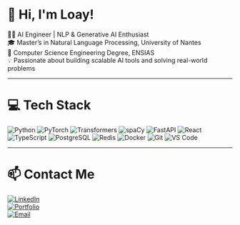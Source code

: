 # 👋 Hi, I'm Loay!

👨‍💻 AI Engineer | NLP & Generative AI Enthusiast  
🎓 Master’s in Natural Language Processing, University of Nantes  
💼 Computer Science Engineering Degree, ENSIAS  
💡 Passionate about building scalable AI tools and solving real-world problems  

---

# 💻 Tech Stack

![Python](https://img.shields.io/badge/python-3670A0?style=for-the-badge&logo=python&logoColor=ffdd54)
![PyTorch](https://img.shields.io/badge/pytorch-%23EE4C2C?style=for-the-badge&logo=pytorch&logoColor=white)
![Transformers](https://img.shields.io/badge/transformers-000000?style=for-the-badge&logo=huggingface&logoColor=F7DF1E)
![spaCy](https://img.shields.io/badge/spaCy-1A1A1A?style=for-the-badge&logo=spacy&logoColor=white)
![FastAPI](https://img.shields.io/badge/FastAPI-009688?style=for-the-badge&logo=fastapi&logoColor=white)
![React](https://img.shields.io/badge/react-%2320232a?style=for-the-badge&logo=react&logoColor=%2361DAFB)
![TypeScript](https://img.shields.io/badge/typescript-%23007ACC?style=for-the-badge&logo=typescript&logoColor=white)
![PostgreSQL](https://img.shields.io/badge/postgresql-%23316192?style=for-the-badge&logo=postgresql&logoColor=white)
![Redis](https://img.shields.io/badge/redis-%23DC382D?style=for-the-badge&logo=redis&logoColor=white)
![Docker](https://img.shields.io/badge/docker-%230db7ed?style=for-the-badge&logo=docker&logoColor=white)
![Git](https://img.shields.io/badge/git-%23F05033?style=for-the-badge&logo=git&logoColor=white)
![VS Code](https://img.shields.io/badge/VS%20Code-%23007ACC?style=for-the-badge&logo=visual-studio-code&logoColor=white)

---

# 📫 Contact Me

[![LinkedIn](https://img.shields.io/badge/LinkedIn-%230077B5?style=for-the-badge&logo=linkedin&logoColor=white)](https://www.linkedin.com/in/loay-chlih/)  
[![Portfolio](https://img.shields.io/badge/Portfolio-%23FF5722?style=for-the-badge&logo=google-chrome&logoColor=white)](https://loaychlih.github.io/)  
[![Email](https://img.shields.io/badge/Email-%23D14836?style=for-the-badge&logo=gmail&logoColor=white)](mailto:loay@example.com)
